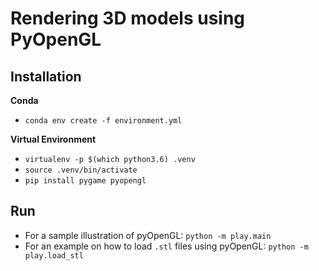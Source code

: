 # Rendering 3D models using PyOpenGL

## Installation
**Conda**
- `conda env create -f environment.yml`

**Virtual Environment**
- `virtualenv -p $(which python3.6) .venv`
- `source .venv/bin/activate`
- `pip install pygame pyopengl`

## Run
- For a sample illustration of pyOpenGL: `python -m play.main`
- For an example on how to load `.stl` files using pyOpenGL: `python -m play.load_stl`

